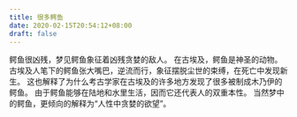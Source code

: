 ```yaml
---
title: 很多鳄鱼
date: 2020-02-15T20:54:12+08:00
draft: false
---
```


鳄鱼很凶残，梦见鳄鱼象征着凶残贪婪的敌人。
在古埃及，鳄鱼是神圣的动物。
古埃及人笔下的鳄鱼张大嘴巴，逆流而行，象征摆脱尘世的束缚，在死亡中发现新生。
这也解释了为什么考古学家在古埃及的许多地方发现了很多被制成木乃伊的鳄鱼。
由于鳄鱼能够在陆地和水里生活，因而它还代表人的双重本性。
当然梦中的鳄鱼，更倾向的解释为“人性中贪婪的欲望”。
